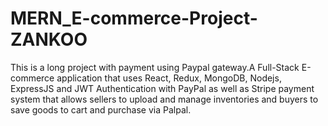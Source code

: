 # MERN_E-commerce-Project-ZANKOO
This is a long project with payment using Paypal gateway.A Full-Stack E-commerce application that uses React, Redux, MongoDB, Nodejs, ExpressJS and JWT Authentication with PayPal as well as Stripe payment system that allows sellers to upload and manage inventories and buyers to save goods to cart and purchase via Palpal.
